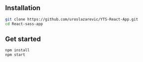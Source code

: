 ## Installation

```bash
git clone https://github.com/uroslazarevic/YTS-React-App.git
cd React-sass-app
```

## Get started

```bash
npm install
npm start
```
